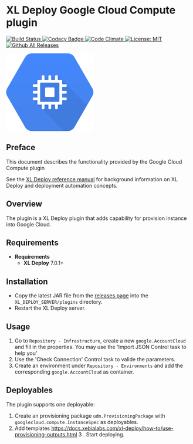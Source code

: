 # XL Deploy Google Cloud Compute plugin
[![Build Status][xld-google-cloud-compute-plugin-travis-image] ][xld-google-cloud-compute-plugin-travis-url]
[![Codacy Badge][xld-google-cloud-compute-plugin-codacy-image] ][xld-google-cloud-compute-plugin-codacy-url]
[![Code Climate][xld-google-cloud-compute-plugin-code-climate-image] ][xld-google-cloud-compute-plugin-code-climate-url]
[![License: MIT][xld-google-cloud-compute-plugin-license-image] ][xld-google-cloud-compute-plugin-license-url]
[![Github All Releases][xld-google-cloud-compute-plugin-downloads-image] ]()

[xld-google-cloud-compute-plugin-travis-image]: https://travis-ci.org/xebialabs-community/xld-google-cloud-compute-plugin.svg?branch=master
[xld-google-cloud-compute-plugin-travis-url]: https://travis-ci.org/xebialabs-community/xld-google-cloud-compute-plugin
[xld-google-cloud-compute-plugin-codacy-image]: https://api.codacy.com/project/badge/Grade/db7f22096a014ff0974def7351b21d73    
[xld-google-cloud-compute-plugin-codacy-url]: https://www.codacy.com/app/ltutar/xld-google-cloud-compute-plugin
[xld-google-cloud-compute-plugin-code-climate-image]: https://codeclimate.com/github/ltutar/xld-google-cloud-compute-plugin/badges/gpa.svg
[xld-google-cloud-compute-plugin-code-climate-url]: https://codeclimate.com/github/ltutar/xld-google-cloud-compute-plugin
[xld-google-cloud-compute-plugin-license-image]: https://img.shields.io/badge/License-MIT-yellow.svg
[xld-google-cloud-compute-plugin-license-url]: https://opensource.org/licenses/MIT
[xld-google-cloud-compute-plugin-downloads-image]: https://img.shields.io/github/downloads/xebialabs-community/xld-google-cloud-compute-plugin/total.svg

![Google Compute](images/gcc.png)

## Preface

This document describes the functionality provided by the Google Cloud Compute plugin

See the [XL Deploy reference manual](https://docs.xebialabs.com/xl-deploy) for background information on XL Deploy and deployment automation concepts.  

## Overview

The plugin is a XL Deploy plugin that adds capability for provision instance into Google Cloud.

## Requirements

* **Requirements**
	* **XL Deploy** 7.0.1+

## Installation

* Copy the latest JAR file from the [releases page](https://github.com/xebialabs-community/xld-google-cloud-compute-plugin/releases) into the `XL_DEPLOY_SERVER/plugins` directory.
* Restart the XL Deploy server.


## Usage

1. Go to `Repository - Infrastructure`, create a new `google.AccountCloud` and fill in the properties. You may use the 'Import JSON Control task to help you'
2. Use the 'Check Connection' Control task to valide the parameters.
3. Create an environment under `Repository - Environments` and add the corresponding `google.AccountCloud` as container.

## Deployables ##

The plugin supports one deployable:

1. Create an provisioning package `udm.ProvisioningPackage` with `googlecloud.compute.InstanceSpec` as deployables. 
2. Add templates https://docs.xebialabs.com/xl-deploy/how-to/use-provisioning-outputs.html
3   . Start deploying.

